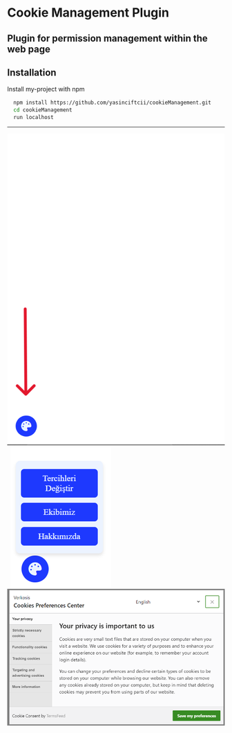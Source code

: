 # Cookie Management Plugin
Plugin for permission management within the web page
---------------------------------------------------------------
## Installation

Install my-project with npm

```bash
  npm install https://github.com/yasinciftcii/cookieManagement.git
  cd cookieManagement
  run localhost
```

--------------------------------

![webpage](https://github.com/yasinciftcii/cookieManagement/blob/main/img/webpage.png)
&nbsp;
![icon](https://github.com/yasinciftcii/cookieManagement/blob/main/img/change.png)
&nbsp;
![preference](https://github.com/yasinciftcii/cookieManagement/blob/main/img/preference.png)
